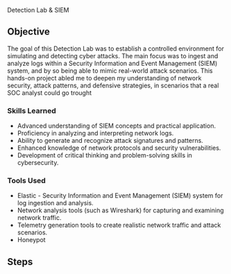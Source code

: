 Detection Lab & SIEM 

## Objective

The goal of this Detection Lab was to establish a controlled environment for simulating and detecting cyber attacks. The main focus was to ingest and analyze logs within a Security Information and Event Management (SIEM) system, and by so being able to mimic real-world attack scenarios. This hands-on project abled me to deepen my understanding of network security, attack patterns, and defensive strategies, in scenarios that a real SOC analyst could go trought

### Skills Learned

- Advanced understanding of SIEM concepts and practical application.
- Proficiency in analyzing and interpreting network logs.
- Ability to generate and recognize attack signatures and patterns.
- Enhanced knowledge of network protocols and security vulnerabilities.
- Development of critical thinking and problem-solving skills in cybersecurity.

### Tools Used

- Elastic - Security Information and Event Management (SIEM) system for log ingestion and analysis.
- Network analysis tools (such as Wireshark) for capturing and examining network traffic.
- Telemetry generation tools to create realistic network traffic and attack scenarios.
- Honeypot

## Steps

